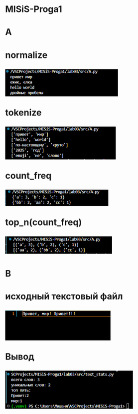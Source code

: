 # MISiS-Proga1
<h1>A<h1>

normalize

![alt text](image.png)

tokenize

![alt text](<../images/image copy.png>)

count_freq

![alt text](<../images/image copy 2.png>)

top_n(count_freq)

![alt text](<../images/image copy 3.png>)

<h1> B <h1>

исходный текстовый файл

![alt text](<../images/image copy 6.png>)

Вывод

![alt text](<../images/image copy 5.png>)

